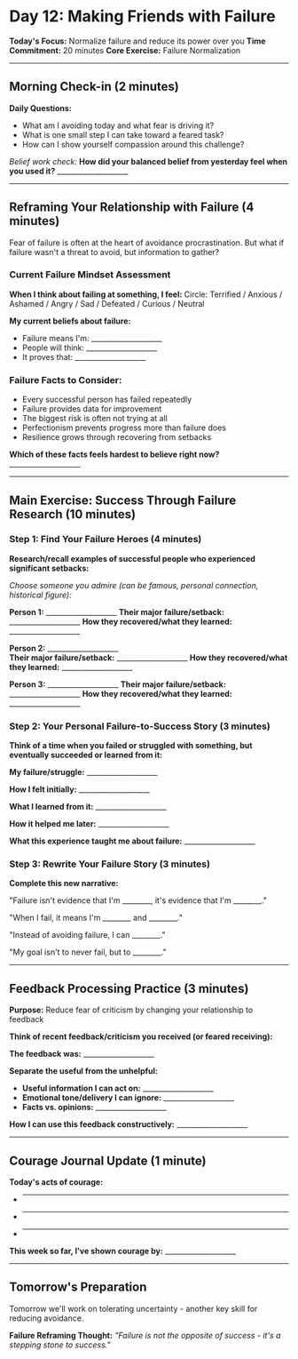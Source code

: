 # Day 12: Making Friends with Failure

**Today's Focus:** Normalize failure and reduce its power over you
**Time Commitment:** 20 minutes
**Core Exercise:** Failure Normalization

---

## Morning Check-in (2 minutes)

**Daily Questions:**
- What am I avoiding today and what fear is driving it?
- What is one small step I can take toward a feared task?
- How can I show yourself compassion around this challenge?

*Belief work check:*
**How did your balanced belief from yesterday feel when you used it?** ____________________

---

## Reframing Your Relationship with Failure (4 minutes)

Fear of failure is often at the heart of avoidance procrastination. But what if failure wasn't a threat to avoid, but information to gather?

### Current Failure Mindset Assessment

**When I think about failing at something, I feel:**
Circle: Terrified / Anxious / Ashamed / Angry / Sad / Defeated / Curious / Neutral

**My current beliefs about failure:**
- Failure means I'm: ____________________
- People will think: ____________________
- It proves that: ____________________

### Failure Facts to Consider:
- Every successful person has failed repeatedly
- Failure provides data for improvement  
- The biggest risk is often not trying at all
- Perfectionism prevents progress more than failure does
- Resilience grows through recovering from setbacks

**Which of these facts feels hardest to believe right now?** ____________________

---

## Main Exercise: Success Through Failure Research (10 minutes)

### Step 1: Find Your Failure Heroes (4 minutes)

**Research/recall examples of successful people who experienced significant setbacks:**

*Choose someone you admire (can be famous, personal connection, historical figure):*

**Person 1:** ____________________
**Their major failure/setback:** ____________________
**How they recovered/what they learned:** ____________________

**Person 2:** ____________________  
**Their major failure/setback:** ____________________
**How they recovered/what they learned:** ____________________

**Person 3:** ____________________
**Their major failure/setback:** ____________________
**How they recovered/what they learned:** ____________________

### Step 2: Your Personal Failure-to-Success Story (3 minutes)

**Think of a time when you failed or struggled with something, but eventually succeeded or learned from it:**

**My failure/struggle:** ____________________

**How I felt initially:** ____________________

**What I learned from it:** ____________________

**How it helped me later:** ____________________

**What this experience taught me about failure:** ____________________

### Step 3: Rewrite Your Failure Story (3 minutes)

**Complete this new narrative:**

"Failure isn't evidence that I'm ________, it's evidence that I'm ________."

"When I fail, it means I'm ________ and ________."

"Instead of avoiding failure, I can ________."

"My goal isn't to never fail, but to ________."

---

## Feedback Processing Practice (3 minutes)

**Purpose:** Reduce fear of criticism by changing your relationship to feedback

**Think of recent feedback/criticism you received (or feared receiving):**

**The feedback was:** ____________________

**Separate the useful from the unhelpful:**
- **Useful information I can act on:** ____________________
- **Emotional tone/delivery I can ignore:** ____________________
- **Facts vs. opinions:** ____________________

**How I can use this feedback constructively:** ____________________

---

## Courage Journal Update (1 minute)

**Today's acts of courage:**
- ____________________
- ____________________
- ____________________

**This week so far, I've shown courage by:** ____________________

---

## Tomorrow's Preparation
Tomorrow we'll work on tolerating uncertainty - another key skill for reducing avoidance.

**Failure Reframing Thought:**
*"Failure is not the opposite of success - it's a stepping stone to success."*